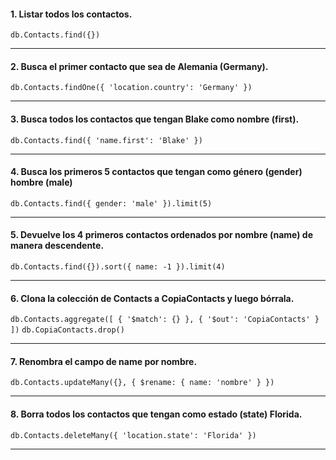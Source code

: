 #### 1. Listar todos los contactos.
`
db.Contacts.find({})
`
***

#### 2. Busca el primer contacto que sea de Alemania (Germany).
`
db.Contacts.findOne({ 'location.country': 'Germany' })
`
***

#### 3. Busca todos los contactos que tengan Blake como nombre (first).
`
db.Contacts.find({ 'name.first': 'Blake' })
`
***

#### 4. Busca los primeros 5 contactos que tengan como género (gender) hombre (male)
`
db.Contacts.find({ gender: 'male' }).limit(5)
`
***

#### 5. Devuelve los 4 primeros contactos ordenados por nombre (name) de manera descendente.
`
db.Contacts.find({}).sort({ name: -1 }).limit(4)
`
***

#### 6. Clona la colección de Contacts a CopiaContacts y luego bórrala.
`
db.Contacts.aggregate([
  {
    '$match': {}
  }, {
    '$out': 'CopiaContacts'
  }
])
`
`
db.CopiaContacts.drop()
`
***

#### 7. Renombra el campo de name por nombre.
`
db.Contacts.updateMany({}, { $rename: { name: 'nombre' } })
`
***

#### 8. Borra todos los contactos que tengan como estado (state) Florida.
`
db.Contacts.deleteMany({ 'location.state': 'Florida' })
`
***
